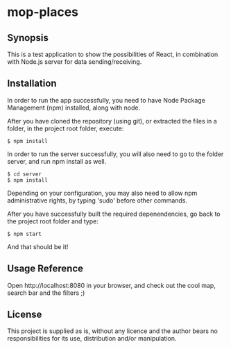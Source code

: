 # mop-places


## Synopsis

This is a test application to show the possibilities of React, in combination with Node.js server for data sending/receiving.

## Installation

In order to run the app successfully, you need to have Node Package Management (npm) installed, along with node.

After you have cloned the repository (using git), or extracted the files in a folder, in the project root folder, execute:

```
$ npm install
```

In order to run the server successfully, you will also need to go to the folder server, and run npm install as well.

```
$ cd server
$ npm install
```

Depending on your configuration, you may also need to allow npm administrative rights, by typing 'sudo' before other commands.

After you have successfully built the required depenendencies, go back to the project root folder and type:

```
$ npm start
```

And that should be it!

## Usage Reference

Open http://localhost:8080 in your browser, and check out the cool map, search bar and the filters ;)

## License

This project is supplied as is, without any licence and the author bears no responsibilities for its use, distribution and/or manipulation.